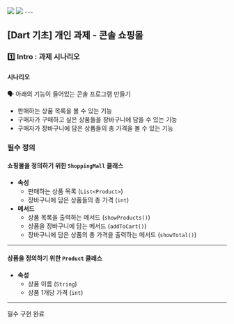 <img src="https://img.shields.io/badge/c0m4-02569B?style=for-the-badge&logo=flutter&logoColor=white">
<img src="https://img.shields.io/badge/cutesangrok-0175C2?style=for-the-badge&logo=dart&logoColor=white">
---

## [Dart 기초] 개인 과제 - 콘솔 쇼핑몰

### 1️⃣ **Intro : 과제 시나리오**

#### 시나리오

<aside>
🗣 아래의 기능이 들어있는 콘솔 프로그램 만들기

- 판매하는 상품 목록을 볼 수 있는 기능
- 구매자가 구매하고 싶은 상품들을 장바구니에 담을 수 있는 기능
- 구매자가 장바구니에 담은 상품들의 총 가격을 볼 수 있는 기능
</aside>

### 필수 정의

#### **쇼핑몰**을 정의하기 위한 `ShoppingMall` 클래스

- **속성**
    - 판매하는 상품 목록 (`List<Product>`)
    - 장바구니에 담은 상품들의 총 가격 (`int`)
- **메서드**
    - 상품 목록을 출력하는 메서드 (`showProducts()`)
    - 상품을 장바구니에 담는 메서드 (`addToCart()`)
    - 장바구니에 담은 상품의 총 가격을 출력하는 메서드 (`showTotal()`)

---

#### **상품**을 정의하기 위한 `Product` 클래스

- **속성**
    - 상품 이름 (`String`)
    - 상품 1개당 가격 (`int`)

---

필수 구현 완료
